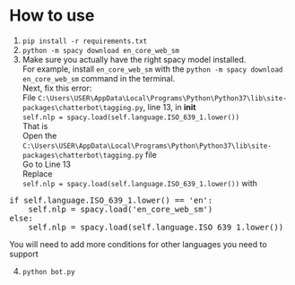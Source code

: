 # How to use

1. `pip install -r requirements.txt`
2. `python -m spacy download en_core_web_sm`
3. Make sure you actually have the right spacy model installed.<br> For example, install `en_core_web_sm` with the `python -m spacy download en_core_web_sm` command in the terminal.<br>
Next, fix this error:<br>
File `C:\Users\USER\AppData\Local\Programs\Python\Python37\lib\site-packages\chatterbot\tagging.py`, line 13, in __init__<br>
    `self.nlp = spacy.load(self.language.ISO_639_1.lower())`<br>
That is<br>
Open the `C:\Users\USER\AppData\Local\Programs\Python\Python37\lib\site-packages\chatterbot\tagging.py` file<br>
    Go to Line 13<br>
    Replace<br>
    `self.nlp = spacy.load(self.language.ISO_639_1.lower())` with<br>
<pre>if self.language.ISO_639_1.lower() == 'en':
	self.nlp = spacy.load('en_core_web_sm')
else:
    self.nlp = spacy.load(self.language.ISO_639_1.lower())</pre>
    
You will need to add more conditions for other languages you need to support

4. `python bot.py`
